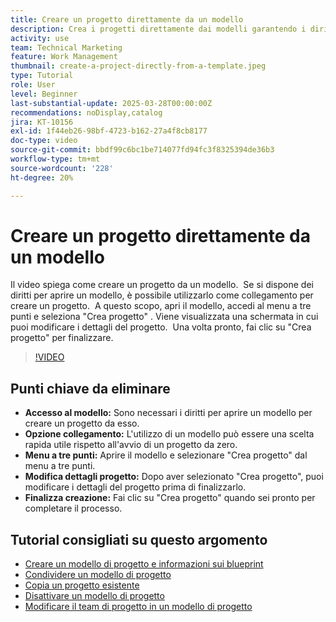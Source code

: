 ```yaml
---
title: Creare un progetto direttamente da un modello
description: Crea i progetti direttamente dai modelli garantendo i diritti di accesso, utilizzando il menu a tre punti per selezionare "Crea progetto", modificando i dettagli del progetto in base alle esigenze e finalizzando il processo per un’alternativa di configurazione efficiente.
activity: use
team: Technical Marketing
feature: Work Management
thumbnail: create-a-project-directly-from-a-template.jpeg
type: Tutorial
role: User
level: Beginner
last-substantial-update: 2025-03-28T00:00:00Z
recommendations: noDisplay,catalog
jira: KT-10156
exl-id: 1f44eb26-98bf-4723-b162-27a4f8cb8177
doc-type: video
source-git-commit: bbdf99c6bc1be714077fd94fc3f8325394de36b3
workflow-type: tm+mt
source-wordcount: '228'
ht-degree: 20%

---
```


# Creare un progetto direttamente da un modello

Il video spiega come creare un progetto da un modello. &#x200B; Se si dispone dei diritti per aprire un modello, è possibile utilizzarlo come collegamento per creare un progetto. &#x200B; A questo scopo, apri il modello, accedi al menu a tre punti e seleziona &quot;Crea progetto&quot; &#x200B;. Viene visualizzata una schermata in cui puoi modificare i dettagli del progetto. &#x200B; Una volta pronto, fai clic su &quot;Crea progetto&quot; per finalizzare. &#x200B;

>[!VIDEO](https://video.tv.adobe.com/v/3456021/?quality=12&learn=on&enablevpops=1&captions=ita)

## Punti chiave da eliminare

* **Accesso al modello:** Sono necessari i diritti per aprire un modello per creare un progetto da esso. &#x200B;
* **Opzione collegamento:** L&#39;utilizzo di un modello può essere una scelta rapida utile rispetto all&#39;avvio di un progetto da zero. &#x200B;
* **Menu a tre punti:** Aprire il modello e selezionare &quot;Crea progetto&quot; dal menu a tre punti. &#x200B;
* **Modifica dettagli progetto:** Dopo aver selezionato &quot;Crea progetto&quot;, puoi modificare i dettagli del progetto prima di finalizzarlo. &#x200B;
* **Finalizza creazione:** Fai clic su &quot;Crea progetto&quot; quando sei pronto per completare il processo. &#x200B;


## Tutorial consigliati su questo argomento

* [Creare un modello di progetto e informazioni sui blueprint](/help/manage-work/create-and-manage-project-templates/create-a-project-template.md)
* [Condividere un modello di progetto](/help/manage-work/create-and-manage-project-templates/share-a-project-template.md)
* [Copia un progetto esistente](/help/manage-work/manage-projects/copy-an-existing-project.md)
* [Disattivare un modello di progetto](/help/manage-work/create-and-manage-project-templates/deactivate-a-project-template.md)
* [Modificare il team di progetto in un modello di progetto](/help/manage-work/create-and-manage-project-templates/edit-the-project-team-in-a-project-template.md)
